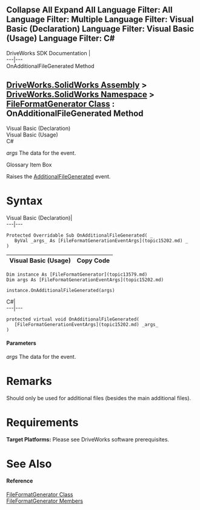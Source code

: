 Collapse All Expand All Language Filter: All  Language Filter: Multiple  Language Filter: Visual Basic (Declaration) Language Filter: Visual Basic (Usage) Language Filter: C#  
---  
DriveWorks SDK Documentation  |   
---|---  
OnAdditionalFileGenerated Method   
  
[DriveWorks.SolidWorks Assembly](topic13342.md) > [DriveWorks.SolidWorks Namespace](topic13345.md) > [FileFormatGenerator Class](topic13579.md) : OnAdditionalFileGenerated Method  
---  
  
Visual Basic (Declaration)    
Visual Basic (Usage)    
C# 

_args_
    The data for the event.

Glossary Item Box

Raises the [AdditionalFileGenerated](topic13606.md) event. 

# Syntax

Visual Basic (Declaration)|   
---|---  
      
    
    Protected Overridable Sub OnAdditionalFileGenerated( _
       ByVal _args_ As [FileFormatGenerationEventArgs](topic15202.md) _
    )   
  
Visual Basic (Usage)| Copy Code  
---|---  
      
    
    Dim instance As [FileFormatGenerator](topic13579.md)
    Dim args As [FileFormatGenerationEventArgs](topic15202.md)
     
    instance.OnAdditionalFileGenerated(args)  
  
C#|   
---|---  
      
    
    protected virtual void OnAdditionalFileGenerated( 
       [FileFormatGenerationEventArgs](topic15202.md) _args_
    )  
  
#### Parameters

 _args_
    The data for the event.

# Remarks

Should only be used for additional files (besides the main additional files).

# Requirements

**Target Platforms:** Please see DriveWorks software prerequisites.

# See Also

#### Reference

[FileFormatGenerator Class](topic13579.md)   
[FileFormatGenerator Members](topic13580.md)


